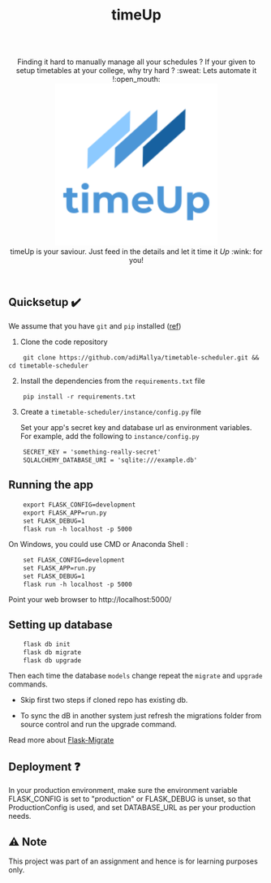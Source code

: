 <h1 align="center">timeUp</h1></br>

<br>
<p align="center">
Finding it hard to manually manage all your schedules ? If your given to setup timetables at your college, why try hard ? :sweat: Lets automate it !:open_mouth: <br>
<img width="320px" src="tt_scheduler/static/images/logo-1.png" alt="timeUp logo"></img>
</br> timeUp is your saviour. Just feed in the details and let it time it <em>Up</em> :wink: for you!
</p><br>


## Quicksetup :heavy_check_mark:

We assume that you have `git` and `pip` installed ([ref](https://packaging.python.org/guides/installing-using-linux-tools/#arch-linux))

1. Clone the code repository 
```
    git clone https://github.com/adiMallya/timetable-scheduler.git && cd timetable-scheduler
```
2. Install the dependencies from the `requirements.txt` file
```
    pip install -r requirements.txt
```
3. Create a `timetable-scheduler/instance/config.py` file

    Set your app's secret key and database url as environment variables. For example, add the following to `instance/config.py`
```
    SECRET_KEY = 'something-really-secret'
    SQLALCHEMY_DATABASE_URI = 'sqlite:///example.db'
```

## Running the app

```
    export FLASK_CONFIG=development
    export FLASK_APP=run.py
    set FLASK_DEBUG=1
    flask run -h localhost -p 5000
```
On Windows, you could use CMD or Anaconda Shell :

```
    set FLASK_CONFIG=development
    set FLASK_APP=run.py
    set FLASK_DEBUG=1
    flask run -h localhost -p 5000
```
Point your web browser to http://localhost:5000/



## Setting up database

```
    flask db init 
    flask db migrate
    flask db upgrade
```

Then each time the database ```models``` change repeat the ```migrate``` and ```upgrade``` commands.

- Skip first two steps if cloned repo has existing db.

- To sync the dB in another system just refresh the migrations folder from source control and run the upgrade command.

Read more about [Flask-Migrate](https://qxf2.com/blog/database-migration-flask-migrate/)


## Deployment :question:

In your production environment, make sure the environment variable FLASK_CONFIG is set to "production" or FLASK_DEBUG is unset, so that ProductionConfig is used, and set DATABASE_URL as per your production needs.


## ⚠️ Note

This project was part of an assignment and hence is for learning purposes only.
